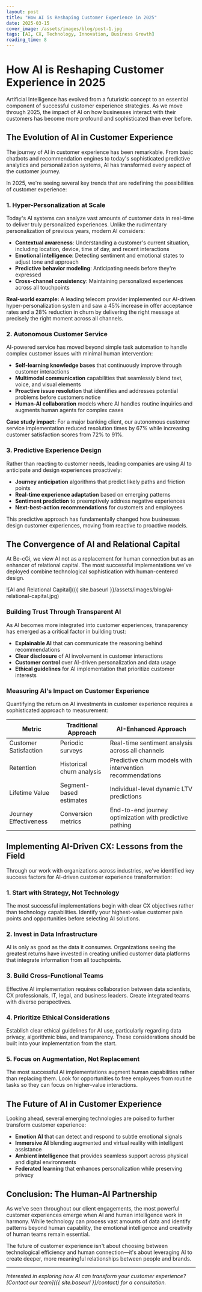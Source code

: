 ```yaml
---
layout: post
title: "How AI is Reshaping Customer Experience in 2025"
date: 2025-03-15
cover_image: /assets/images/blog/post-1.jpg
tags: [AI, CX, Technology, Innovation, Business Growth]
reading_time: 8
---
```


# How AI is Reshaping Customer Experience in 2025

Artificial Intelligence has evolved from a futuristic concept to an essential component of successful customer experience strategies. As we move through 2025, the impact of AI on how businesses interact with their customers has become more profound and sophisticated than ever before.

## The Evolution of AI in Customer Experience

The journey of AI in customer experience has been remarkable. From basic chatbots and recommendation engines to today's sophisticated predictive analytics and personalization systems, AI has transformed every aspect of the customer journey. 

In 2025, we're seeing several key trends that are redefining the possibilities of customer experience:

### 1. Hyper-Personalization at Scale

Today's AI systems can analyze vast amounts of customer data in real-time to deliver truly personalized experiences. Unlike the rudimentary personalization of previous years, modern AI considers:

- **Contextual awareness**: Understanding a customer's current situation, including location, device, time of day, and recent interactions
- **Emotional intelligence**: Detecting sentiment and emotional states to adjust tone and approach
- **Predictive behavior modeling**: Anticipating needs before they're expressed
- **Cross-channel consistency**: Maintaining personalized experiences across all touchpoints

**Real-world example:** A leading telecom provider implemented our AI-driven hyper-personalization system and saw a 45% increase in offer acceptance rates and a 28% reduction in churn by delivering the right message at precisely the right moment across all channels.

### 2. Autonomous Customer Service

AI-powered service has moved beyond simple task automation to handle complex customer issues with minimal human intervention:

- **Self-learning knowledge bases** that continuously improve through customer interactions
- **Multimodal communication** capabilities that seamlessly blend text, voice, and visual elements
- **Proactive issue resolution** that identifies and addresses potential problems before customers notice
- **Human-AI collaboration** models where AI handles routine inquiries and augments human agents for complex cases

**Case study impact:** For a major banking client, our autonomous customer service implementation reduced resolution times by 67% while increasing customer satisfaction scores from 72% to 91%.

### 3. Predictive Experience Design

Rather than reacting to customer needs, leading companies are using AI to anticipate and design experiences proactively:

- **Journey anticipation** algorithms that predict likely paths and friction points
- **Real-time experience adaptation** based on emerging patterns
- **Sentiment prediction** to preemptively address negative experiences
- **Next-best-action recommendations** for customers and employees

This predictive approach has fundamentally changed how businesses design customer experiences, moving from reactive to proactive models.

## The Convergence of AI and Relational Capital

At Be-cGi, we view AI not as a replacement for human connection but as an enhancer of relational capital. The most successful implementations we've deployed combine technological sophistication with human-centered design.

![AI and Relational Capital]({{ site.baseurl }}/assets/images/blog/ai-relational-capital.jpg)

### Building Trust Through Transparent AI

As AI becomes more integrated into customer experiences, transparency has emerged as a critical factor in building trust:

- **Explainable AI** that can communicate the reasoning behind recommendations
- **Clear disclosure** of AI involvement in customer interactions
- **Customer control** over AI-driven personalization and data usage
- **Ethical guidelines** for AI implementation that prioritize customer interests

### Measuring AI's Impact on Customer Experience

Quantifying the return on AI investments in customer experience requires a sophisticated approach to measurement:

| Metric | Traditional Approach | AI-Enhanced Approach |
|--------|----------------------|----------------------|
| Customer Satisfaction | Periodic surveys | Real-time sentiment analysis across all channels |
| Retention | Historical churn analysis | Predictive churn models with intervention recommendations |
| Lifetime Value | Segment-based estimates | Individual-level dynamic LTV predictions |
| Journey Effectiveness | Conversion metrics | End-to-end journey optimization with predictive pathing |

## Implementing AI-Driven CX: Lessons from the Field

Through our work with organizations across industries, we've identified key success factors for AI-driven customer experience transformation:

### 1. Start with Strategy, Not Technology

The most successful implementations begin with clear CX objectives rather than technology capabilities. Identify your highest-value customer pain points and opportunities before selecting AI solutions.

### 2. Invest in Data Infrastructure

AI is only as good as the data it consumes. Organizations seeing the greatest returns have invested in creating unified customer data platforms that integrate information from all touchpoints.

### 3. Build Cross-Functional Teams

Effective AI implementation requires collaboration between data scientists, CX professionals, IT, legal, and business leaders. Create integrated teams with diverse perspectives.

### 4. Prioritize Ethical Considerations

Establish clear ethical guidelines for AI use, particularly regarding data privacy, algorithmic bias, and transparency. These considerations should be built into your implementation from the start.

### 5. Focus on Augmentation, Not Replacement

The most successful AI implementations augment human capabilities rather than replacing them. Look for opportunities to free employees from routine tasks so they can focus on higher-value interactions.

## The Future of AI in Customer Experience

Looking ahead, several emerging technologies are poised to further transform customer experience:

- **Emotion AI** that can detect and respond to subtle emotional signals
- **Immersive AI** blending augmented and virtual reality with intelligent assistance
- **Ambient intelligence** that provides seamless support across physical and digital environments
- **Federated learning** that enhances personalization while preserving privacy

## Conclusion: The Human-AI Partnership

As we've seen throughout our client engagements, the most powerful customer experiences emerge when AI and human intelligence work in harmony. While technology can process vast amounts of data and identify patterns beyond human capability, the emotional intelligence and creativity of human teams remain essential.

The future of customer experience isn't about choosing between technological efficiency and human connection—it's about leveraging AI to create deeper, more meaningful relationships between people and brands.

---

*Interested in exploring how AI can transform your customer experience? [Contact our team]({{ site.baseurl }}/contact) for a consultation.*

